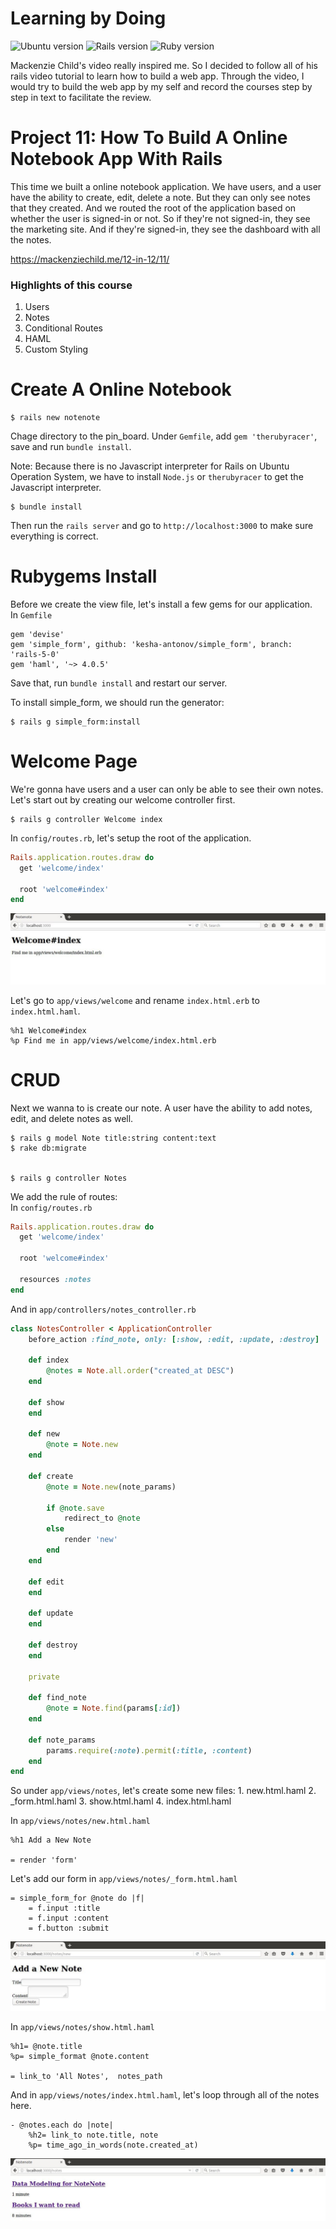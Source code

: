 # Learning by Doing 

![Ubuntu version](https://img.shields.io/badge/Ubuntu-16.04%20LTS-orange.svg)
![Rails version](https://img.shields.io/badge/Rails-v5.0.0-blue.svg)
![Ruby version](https://img.shields.io/badge/Ruby-v2.3.1p112-red.svg)

Mackenzie Child's video really inspired me. So I decided to follow all of his rails video tutorial to learn how to build a web app. Through the video, I would try to build the web app by my self and record the courses step by step in text to facilitate the review.


# Project 11: How To Build A Online Notebook App With Rails          
This time we built a online notebook application. We have users, and a user have the ability to create, edit, delete a note. But they can only see notes that they created. And we routed the root of the application based on whether the user is signed-in or not. So if they're not signed-in, they see the marketing site. And if they're signed-in, they see the dashboard with all the notes.


https://mackenziechild.me/12-in-12/11/        


### Highlights of this course
1. Users
2. Notes
3. Conditional Routes
4. HAML
5. Custom Styling


# Create A Online Notebook
```console
$ rails new notenote
```

Chage directory to the pin_board. Under `Gemfile`, add `gem 'therubyracer'`, save and run `bundle install`.      

Note: 
Because there is no Javascript interpreter for Rails on Ubuntu Operation System, we have to install `Node.js` or `therubyracer` to get the Javascript interpreter.

```console
$ bundle install
```

Then run the `rails server` and go to `http://localhost:3000` to make sure everything is correct.       

# Rubygems Install
Before we create the view file, let's install a few gems for our application.       
In `Gemfile`
```
gem 'devise'
gem 'simple_form', github: 'kesha-antonov/simple_form', branch: 'rails-5-0'
gem 'haml', '~> 4.0.5'
```
Save that, run `bundle install` and restart our server.    

To install simple_form, we should run the generator:
```console
$ rails g simple_form:install
```


# Welcome Page
We're gonna have users and a user can only be able to see their own notes.       
Let's start out by creating our welcome controller first.   

```console
$ rails g controller Welcome index
```

In `config/routes.rb`, let's setup the root of the application.
```ruby
Rails.application.routes.draw do
  get 'welcome/index'

  root 'welcome#index'
end
```
![image](https://github.com/TimingJL/notenote/blob/master/pic/welcome_controller.jpeg)



Let's go to `app/views/welcome` and rename `index.html.erb` to `index.html.haml`.
```haml
%h1 Welcome#index
%p Find me in app/views/welcome/index.html.erb
```



# CRUD
Next we wanna to is create our note. A user have the ability to add notes, edit, and delete notes as well.      

```console
$ rails g model Note title:string content:text
$ rake db:migrate


$ rails g controller Notes
```

We add the rule of routes:            
In `config/routes.rb`
```ruby
Rails.application.routes.draw do
  get 'welcome/index'

  root 'welcome#index'

  resources :notes
end
```



And in `app/controllers/notes_controller.rb`
```ruby
class NotesController < ApplicationController
	before_action :find_note, only: [:show, :edit, :update, :destroy]
	
	def index
		@notes = Note.all.order("created_at DESC")
	end

	def show
	end

	def new
		@note = Note.new
	end

	def create
		@note = Note.new(note_params)

		if @note.save
			redirect_to @note
		else
			render 'new'
		end
	end

	def edit
	end

	def update
	end

	def destroy
	end

	private

	def find_note
		@note = Note.find(params[:id])
	end

	def note_params
		params.require(:note).permit(:title, :content)
	end
end
```


So under `app/views/notes`, let's create some new files:
	1. new.html.haml
	2. _form.html.haml
	3. show.html.haml
	4. index.html.haml

In `app/views/notes/new.html.haml`
```haml
%h1 Add a New Note

= render 'form'
```


Let's add our form in `app/views/notes/_form.html.haml`
```haml
= simple_form_for @note do |f|
	= f.input :title
	= f.input :content
	= f.button :submit
```
![image](https://github.com/TimingJL/notenote/blob/master/pic/add_note.jpeg)


In `app/views/notes/show.html.haml`
```haml
%h1= @note.title
%p= simple_format @note.content

= link_to 'All Notes',  notes_path
```

And in `app/views/notes/index.html.haml`, let's loop through all of the notes here.
```haml
- @notes.each do |note|
	%h2= link_to note.title, note
	%p= time_ago_in_words(note.created_at)
```
![image](https://github.com/TimingJL/notenote/blob/master/pic/loop_through.jpeg)
